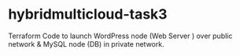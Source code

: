 # hybridmulticloud-task3
Terraform Code to launch WordPress node (Web Server ) over public network &amp; MySQL node (DB) in private network.
